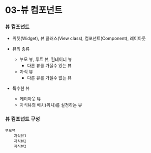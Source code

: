 # 03-뷰 컴포넌트

### 뷰 컴포넌트
- 위젯(Widget), 뷰 클래스(View class), 컴포넌트(Component), 레이아웃

- 뷰의 종류
	- 부모 뷰, 루트 뷰, 컨테이너 뷰
		- 다른 뷰를 가질수 있는 뷰
	- 자식 뷰
		- 다른 뷰를 가질수 없는 뷰

- 특수한 뷰
	- 레이아웃 뷰
	- 자식뷰의 배치(위치)를 설정하는 뷰

### 뷰 컴포넌트 구성
```
부모뷰
	자식뷰1
	자식뷰2
	자식뷰3
```
